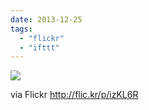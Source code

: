```yaml
---
date: 2013-12-25
tags: 
  - "flickr"
  - "ifttt"
---
```


![](http://farm4.staticflickr.com/3737/11540047595_79d86b7629_b.jpg)  

  
  
via Flickr http://flic.kr/p/izKL6R

